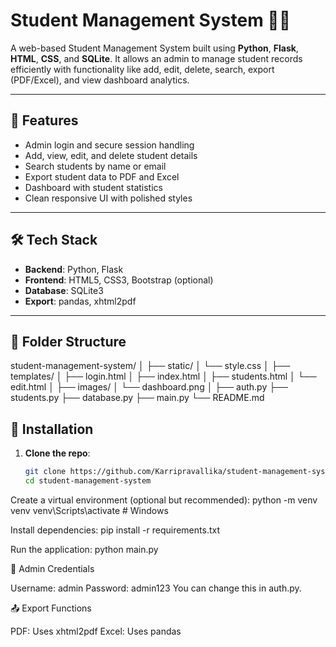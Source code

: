 # Student Management System 🧑‍🎓

A web-based Student Management System built using **Python**, **Flask**, **HTML**, **CSS**, and **SQLite**. It allows an admin to manage student records efficiently with functionality like add, edit, delete, search, export (PDF/Excel), and view dashboard analytics.

---

## 🚀 Features

- Admin login and secure session handling
- Add, view, edit, and delete student details
- Search students by name or email
- Export student data to PDF and Excel
- Dashboard with student statistics
- Clean responsive UI with polished styles

---

## 🛠️ Tech Stack

- **Backend**: Python, Flask
- **Frontend**: HTML5, CSS3, Bootstrap (optional)
- **Database**: SQLite3
- **Export**: pandas, xhtml2pdf

---

## 📁 Folder Structure

student-management-system/
│
├── static/
│   └── style.css
│
├── templates/
│   ├── login.html
│   ├── index.html
│   ├── students.html
│   └── edit.html
│
├── images/
│   └── dashboard.png
│
├── auth.py
├── students.py
├── database.py
├── main.py
└── README.md



## 🔧 Installation

1. **Clone the repo**:
   ```bash
   git clone https://github.com/Karripravallika/student-management-system.git
   cd student-management-system

Create a virtual environment (optional but recommended):
python -m venv venv
venv\Scripts\activate   # Windows

Install dependencies:
pip install -r requirements.txt

Run the application:
python main.py

🔑 Admin Credentials

Username: admin
Password: admin123
You can change this in auth.py.

📤 Export Functions

PDF: Uses xhtml2pdf
Excel: Uses pandas

